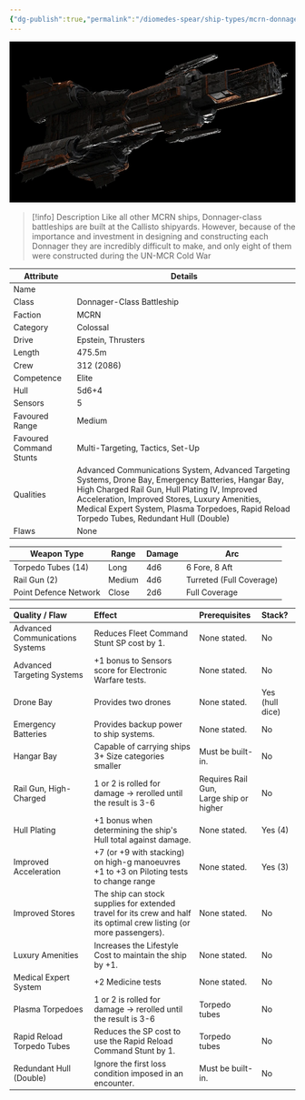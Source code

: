 ```yaml
---
{"dg-publish":true,"permalink":"/diomedes-spear/ship-types/mcrn-donnager-class-battleship/"}
---
```


![MCRN Donnager-Class Battleship.webp](/img/user/Diomedes'%20Spear/Assests/MCRN%20Donnager-Class%20Battleship.webp)

> [!info] Description
> Like all other MCRN ships, Donnager-class battleships are built at the Callisto shipyards. However, because of the importance and investment in designing and constructing each Donnager they are incredibly difficult to make, and only eight of them were constructed during the UN-MCR Cold War

| Attribute               | Details                                                                                                                                                                                                                                                                                                |
| ----------------------- | ------------------------------------------------------------------------------------------------------------------------------------------------------------------------------------------------------------------------------------------------------------------------------------------------------ |
| Name                    |                                                                                                                                                                                                                                                                                                        |
| Class                   | Donnager-Class Battleship                                                                                                                                                                                                                                                                              |
| Faction                 | MCRN                                                                                                                                                                                                                                                                                                   |
| Category                | Colossal                                                                                                                                                                                                                                                                                               |
| Drive                   | Epstein, Thrusters                                                                                                                                                                                                                                                                                     |
| Length                  | 475.5m                                                                                                                                                                                                                                                                                                 |
| Crew                    | 312 (2086)                                                                                                                                                                                                                                                                                             |
| Competence              | Elite                                                                                                                                                                                                                                                                                                  |
| Hull                    | 5d6+4                                                                                                                                                                                                                                                                                                  |
| Sensors                 | 5                                                                                                                                                                                                                                                                                                      |
| Favoured Range          | Medium                                                                                                                                                                                                                                                                                                 |
| Favoured Command Stunts | Multi-Targeting, Tactics, Set-Up                                                                                                                                                                                                                                                                       |
| Qualities               | Advanced Communications System, Advanced Targeting Systems, Drone Bay, Emergency Batteries, Hangar Bay, High Charged Rail Gun, Hull Plating IV, Improved Acceleration, Improved Stores, Luxury Amenities, Medical Expert System, Plasma Torpedoes, Rapid Reload Torpedo Tubes, Redundant Hull (Double) |
| Flaws                   | None                                                                                                                                                                                                                                                                                                   |

| Weapon Type           | Range  | Damage | Arc                      |
| --------------------- | ------ | ------ | ------------------------ |
| Torpedo Tubes (14)    | Long   | 4d6    | 6 Fore, 8 Aft            |
| Rail Gun (2)          | Medium | 4d6    | Turreted (Full Coverage) |
| Point Defence Network | Close  | 2d6    | Full Coverage            |

| Quality / Flaw                  | Effect                                                                                                               | Prerequisites                              | Stack?          |
| :------------------------------ | :------------------------------------------------------------------------------------------------------------------- | :----------------------------------------- | :-------------- |
| Advanced Communications Systems | Reduces Fleet Command Stunt SP cost by 1.                                                                            | None stated.                               | No              |
| Advanced Targeting Systems      | +1 bonus to Sensors score for Electronic Warfare tests.                                                              | None stated.                               | No              |
| Drone Bay                       | Provides two drones                                                                                                  | None stated.                               | Yes (hull dice) |
| Emergency Batteries             | Provides backup power to ship systems.                                                                               | None stated.                               | No              |
| Hangar Bay                      | Capable of carrying ships 3+ Size categories smaller                                                                 | Must be built-in.                          | No              |
| Rail Gun, High-Charged          | 1 or 2 is rolled for damage -> rerolled until the result is 3-6                                                      | Requires Rail Gun,<br>Large ship or higher | No              |
| Hull Plating                    | +1 bonus when determining the ship's Hull total against damage.                                                      | None stated.                               | Yes (4)         |
| Improved Acceleration           | +7 (or +9 with stacking) on high-g manoeuvres<br>+1 to +3 on Piloting tests to change range                          | None stated.                               | Yes (3)         |
| Improved Stores                 | The ship can stock supplies for extended travel for its crew and half its optimal crew listing (or more passengers). | None stated.                               | No              |
| Luxury Amenities                | Increases the Lifestyle Cost to maintain the ship by +1.                                                             | None stated.                               | No              |
| Medical Expert System           | +2 Medicine tests                                                                                                    | None stated.                               | No              |
| Plasma Torpedoes                | 1 or 2 is rolled for damage -> rerolled until the result is 3-6                                                      | Torpedo tubes                              | No              |
| Rapid Reload Torpedo Tubes      | Reduces the SP cost to use the Rapid Reload Command Stunt by 1.                                                      | Torpedo tubes                              | No              |
| Redundant Hull (Double)         | Ignore the first loss condition imposed in an encounter.                                                             | Must be built-in.                          | No              |
